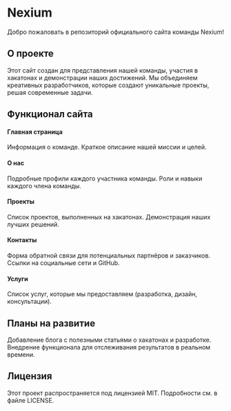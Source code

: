 # Nexium
Добро пожаловать в репозиторий официального сайта команды Nexium!

## О проекте
Этот сайт создан для представления нашей команды, участия в хакатонах и демонстрации наших достижений. Мы объединяем креативных разработчиков, которые создают уникальные проекты, решая современные задачи.

## Функционал сайта
#### Главная страница
Информация о команде.
Краткое описание нашей миссии и целей.
#### О нас
Подробные профили каждого участника команды.
Роли и навыки каждого члена команды.
#### Проекты
Список проектов, выполненных на хакатонах.
Демонстрация наших лучших решений.
#### Контакты
Форма обратной связи для потенциальных партнёров и заказчиков.
Ссылки на социальные сети и GitHub.
#### Услуги
Список услуг, которые мы предоставляем (разработка, дизайн, консультации).

## Планы на развитие
Добавление блога с полезными статьями о хакатонах и разработке.
Внедрение функционала для отслеживания результатов в реальном времени.

## Лицензия
Этот проект распространяется под лицензией MIT. Подробности см. в файле LICENSE.

